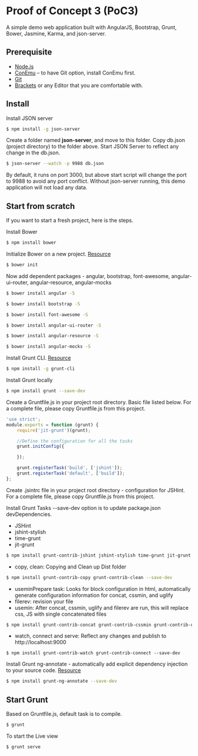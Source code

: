 # Proof of Concept 3 (PoC3)
A simple demo web application built with AngularJS, Bootstrap, Grunt, Bower, Jasmine, Karma, and json-server.

## Prerequisite
  * [Node.js](https://nodejs.org/en/)
  * [ConEmu](https://conemu.github.io/) – to have Git option, install ConEmu first.
  * [Git](https://git-scm.com/downloads)
  * [Brackets](http://brackets.io/) or any Editor that you are comfortable with.

## Install
Install JSON server
```bash
$ npm install -g json-server
```
Create a folder named **json-server**, and move to this folder.
Copy db.json (project directory) to the folder above.
Start JSON Server to reflect any change in the db.json. 

```bash
$ json-server --watch -p 9988 db.json
```
By default, it runs on port 3000, but above start script will change the port to 9988 to avoid any port conflict. Without json-server running, this demo application will not load any data.


## Start from scratch
If you want to start a fresh project, here is the steps.

Install Bower

```bash
$ npm install bower
```

Initialize Bower on a new project. [Resource](http://weaintplastic.github.io/web-development-field-guide/Development/Frontend_Development/Setting_up_your_project/Setup_Dependency_Managers/Bower/Initialize_Bower_on_a_new_Project.html)

```bash
$ bower init
```

Now add dependent packages -  angular, bootstrap, font-awesome, angular-ui-router, angular-resource, angular-mocks
```bash
$ bower install angular -S
```

```bash
$ bower install bootstrap -S
```

```bash
$ bower install font-awesome -S
```

```bash
$ bower install angular-ui-router -S
```

```bash
$ bower install angular-resource -S
```

```bash
$ bower install angular-mocks -S
```

Install Grunt CLI. [Resource](http://gruntjs.com/getting-started)

```bash
$ npm install -g grunt-cli
```
Install Grunt locally

```bash
$ npm install grunt --save-dev
```

Create a Gruntfile.js in your project root directory. Basic file listed below. For a complete file, please copy Gruntfile.js from this project.

```javascript
'use strict';
module.exports = function (grunt) {
    require('jit-grunt')(grunt);

    //Define the configuration for all the tasks
    grunt.initConfig({

    });

    grunt.registerTask('build', ['jshint']);
    grunt.registerTask('default', ['build']);
};
```

Create .jsintrc file in your project root directory - configuration for JSHint. For a complete file, please copy Gruntfile.js from this project.

Install Grunt Tasks --save-dev option is to update package.json devDependencies. 
  * JSHint
  * jshint-stylish
  * time-grunt
  * jit-grunt
  
```bash
$ npm install grunt-contrib-jshint jshint-stylish time-grunt jit-grunt --save-dev
```

  * copy, clean: Copying and Clean up Dist folder

```bash
$ npm install grunt-contrib-copy grunt-contrib-clean --save-dev
```

  * useminPrepare task: Looks for block configuration in html, automatically generate configuration information for concat, cssmin, and uglify
  * filerev: revision your file
  * usemin: After concat, cssmin, uglify and filerev are run, this will replace css, JS with single concatenated files  

```bash
$ npm install grunt-contrib-concat grunt-contrib-cssmin grunt-contrib-uglify grunt-filerev grunt-usemin --save-dev
```
  
  * watch, connect and serve: Reflect any changes and publish to http://localhost:9000

```
$ npm install grunt-contrib-watch grunt-contrib-connect --save-dev
```

Install Grunt ng-annotate - automatically add explicit dependency injection to your source code. [Resource](https://www.npmjs.com/package/grunt-ng-annotate)

```bash
$ npm install grunt-ng-annotate --save-dev
```

## Start Grunt

Based on Gruntfile.js, default task is to compile.

```bash
$ grunt
```

To start the Live view

```bash
$ grunt serve
```